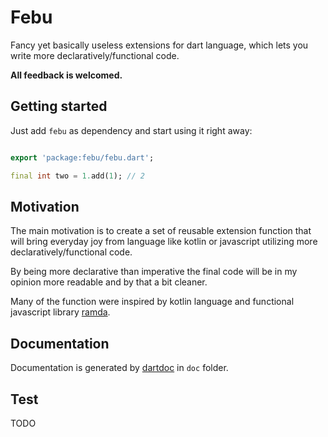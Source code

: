 # Febu

Fancy yet basically useless extensions for dart language, which lets you write more declaratively/functional code.

**All feedback is welcomed.**

## Getting started

Just add `febu` as dependency and start using it right away:

```dart

export 'package:febu/febu.dart';

final int two = 1.add(1); // 2
```

## Motivation

The main motivation is to create a set of reusable extension function that will bring everyday joy from language like
kotlin or javascript utilizing more declaratively/functional code.

By being more declarative than imperative the final code will be in my opinion more readable and by that a bit cleaner.

Many of the function were inspired by kotlin language and functional javascript library [ramda](https://ramdajs.com/).

## Documentation

Documentation is generated by [dartdoc](https://pub.dev/packages/dartdoc) in `doc` folder.

## Test

TODO
